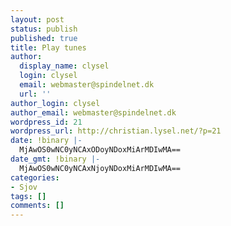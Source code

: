 ```yaml
---
layout: post
status: publish
published: true
title: Play tunes
author:
  display_name: clysel
  login: clysel
  email: webmaster@spindelnet.dk
  url: ''
author_login: clysel
author_email: webmaster@spindelnet.dk
wordpress_id: 21
wordpress_url: http://christian.lysel.net/?p=21
date: !binary |-
  MjAwOS0wNC0yNCAxODoyNDoxMiArMDIwMA==
date_gmt: !binary |-
  MjAwOS0wNC0yNCAxNjoyNDoxMiArMDIwMA==
categories:
- Sjov
tags: []
comments: []
---
```



